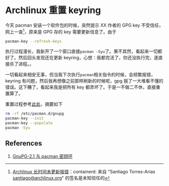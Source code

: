 Archlinux 重置 keyring
======================


今天 pacman 安装一个软件包的时候，突然提示 XX 作者的 GPG key 不受信任，网上一查[^a]，原来是 GPG 存的 key 需要更新信息了。由于
```bash
pacman-key --refresh-keys
```
执行过程漫长，我新开了一个窗口直接`pacman -Syu`了。果不其然，看起来一切都好了。然后回头发现还在更新 keyring，心想：我都完活了，你还没执行完，遂直接杀了进程。。

<!--more-->

一切看起来相安无事，但当我下次执行`pacman`相关指令的时候，会频繁报错，keyring 有问题，然后我再想像之前那样刷新的时候呢，gpg 报了一大堆看不懂的错误。这下糟了，看起来我是把所有 key 都弄坏了。于是一不做二不休，直接重置算了。

重置过程参考[此处][2]，摘要如下
```bash
rm -rf /etc/pacman.d/gnupg
pacman-key --init
pacman-key --populate
pacman -Syu
```

## References

1. [GnuPG-2.1 与 pacman 密钥环][2]

[^a]: [Archlinux 长时间未更新报错][1]：containerd: 来自 "Santiago Torres-Arias <santiago@archlinux.org>" 的签名是未知信任的

[1]:https://www.jianshu.com/p/1db80e403cca
[2]:https://www.archlinuxcn.org/gnupg-2-1-and-the-pacman-keyring/